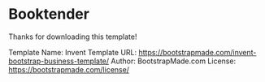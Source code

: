 # Booktender

Thanks for downloading this template!

Template Name: Invent
Template URL: https://bootstrapmade.com/invent-bootstrap-business-template/
Author: BootstrapMade.com
License: https://bootstrapmade.com/license/
